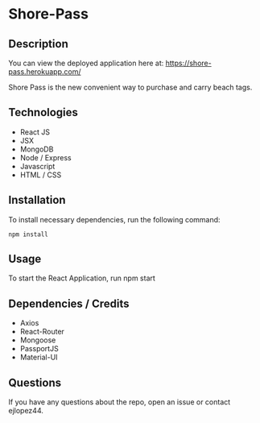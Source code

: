 # Shore-Pass

## Description

You can view the deployed application here at: https://shore-pass.herokuapp.com/

Shore Pass is the new convenient way to purchase and carry beach tags. 

## Technologies

* React JS
* JSX
* MongoDB
* Node / Express
* Javascript
* HTML / CSS

## Installation

To install necessary dependencies, run the following command:
```
npm install
```

## Usage

To start the React Application, run npm start

## Dependencies / Credits

* Axios
* React-Router
* Mongoose
* PassportJS
* Material-UI

## Questions

If you have any questions about the repo, open an issue or contact ejlopez44.

